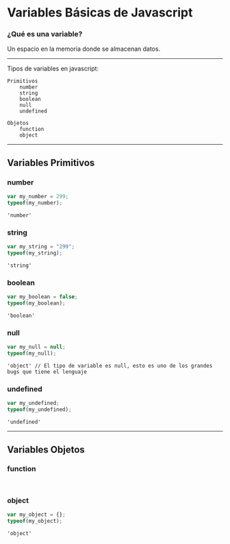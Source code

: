 # **Variables Básicas de Javascript**

### **¿Qué es una variable?** 

Un espacio en la memoria donde se almacenan datos.

---

Tipos de variables en javascript:

    Primitivos
        number
        string
        boolean
        null
        undefined

    Objetos
        function
        object

---
## **Variables Primitivos**
### **number**
```js
var my_number = 299;
typeof(my_number);
```

```
'number'
```

### **string**
```js
var my_string = "299";
typeof(my_string);
```

```
'string'
```

### **boolean**
```js
var my_boolean = false;
typeof(my_boolean);
```

```
'boolean'
```

### **null**
```js
var my_null = null;
typeof(my_null);
```

```
'object' // El tipo de variable es null, esto es uno de los grandes bugs que tiene el lenguaje
```

### **undefined**
```js
var my_undefined;
typeof(my_undefined);
```

```
'undefined'
```

---

## **Variables Objetos**

### **function**
```js

```

```
```

### **object**
```js
var my_object = {};
typeof(my_object);
```

```
'object'
```
